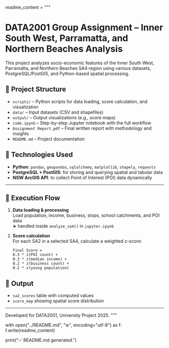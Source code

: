 readme_content = """
# DATA2001 Group Assignment – Inner South West, Parramatta, and Northern Beaches Analysis

This project analyzes socio-economic features of the Inner South West, Parramatta, and Northern Beaches SA4 region using various datasets, PostgreSQL/PostGIS, and Python-based spatial processing.

## 📁 Project Structure
- `scripts/` – Python scripts for data loading, score calculation, and visualization
- `data/` – Input datasets (CSV and shapefiles)
- `output/` – Output visualizations (e.g., score maps)
- `code.ipynb` – Step-by-step Jupyter notebook with the full workflow
- `Assignment Report.pdf` – Final written report with methodology and insights
- `README.md` – Project documentation

## 🧰 Technologies Used

- **Python**: `pandas`, `geopandas`, `sqlalchemy`, `matplotlib`, `shapely`, `requests`
- **PostgreSQL + PostGIS**: for storing and querying spatial and tabular data
- **NSW ArcGIS API**: to collect Point of Interest (POI) data dynamically

---

## 🚀 Execution Flow

1. **Data loading & processing**  
   Load population, income, business, stops, school catchments, and POI data  
   ➤ handled inside `analyze_sa4()` in `jupyter.ipynb`

2. **Score calculation**  
   For each SA2 in a selected SA4, calculate a weighted z-score:
   ```text
   Final Score = 
   0.3 * z(POI count) + 
   0.3 * z(median income) + 
   0.2 * z(business count) + 
   0.2 * z(young population)

## 📌 Output
- `sa2_scores` table with computed values
- `score_map` showing spatial score distribution

---

Developed for DATA2001, University Project 2025.
"""

with open("../README.md", "w", encoding="utf-8") as f:
    f.write(readme_content)

print("✅ README.md generated.")

